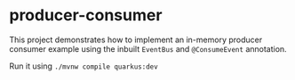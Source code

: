 # producer-consumer

This project demonstrates how to implement an in-memory producer consumer example 
using the inbuilt ``EventBus`` and ``@ConsumeEvent`` annotation.

Run it using ```./mvnw compile quarkus:dev```